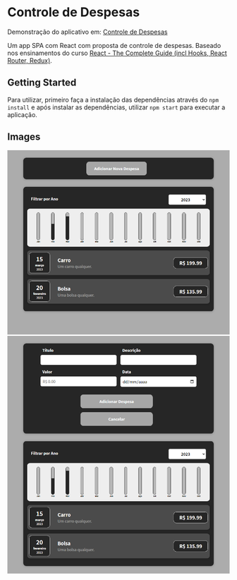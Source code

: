 # Controle de Despesas

Demonstração do aplicativo em: [Controle de Despesas](https://controle-despesas-gamma.vercel.app/)

Um app SPA com React com proposta de controle de despesas. Baseado nos ensinamentos do curso [React - The Complete Guide (incl Hooks, React Router, Redux)](https://www.udemy.com/course/react-the-complete-guide-incl-redux/).

## Getting Started

Para utilizar, primeiro faça a instalação das dependências através do `npm install` e após instalar as dependências, utilizar `npm start` para executar a aplicação.

## Images

<div align="center">
    <img src="https://github.com/raferreira96/controle-despesas/blob/main/docs/imgs/home.png" width="600" alt="Home"><br>
    <img src="https://github.com/raferreira96/controle-despesas/blob/main/docs/imgs/nova_despesa.png" width="600" alt="Nova Despesa">
</div>
